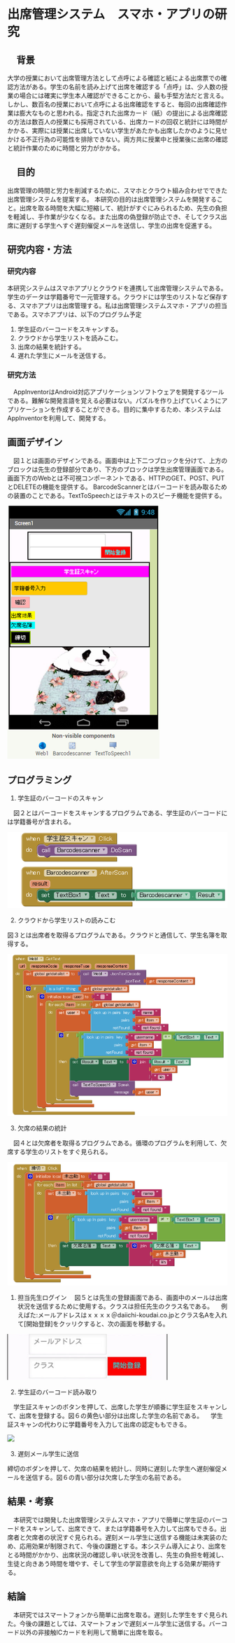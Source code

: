 # 出席管理システム　スマホ・アプリの研究

## 　背景

 大学の授業において出席管理方法として点呼による確認と紙による出席票での確認方法がある。学生の名前を読み上げて出席を確認する「点呼」は、少人数の授業の場合には確実に学生本人確認ができることから、最も手堅方法だと言える。しかし、数百名の授業において点呼による出席確認をすると、毎回の出席確認作業は膨大なものと思われる。指定された出席カード（紙）の提出による出席確認の方法は数百人の授業にも採用されている、出席カードの回収と統計には時間がかかる、実際には授業に出席していない学生があたかも出席したかのように見せかける不正行為の可能性を排除できない。両方共に授業中と授業後に出席の確認と統計作業のために時間と労力がかかる。
　
　
## 　目的
 出席管理の時間と労力を削減するために、スマホとクラウト組み合わせでできた出席管理システムを提案する。
本研究の目的は出席管理システムを開発すること。出席を取る時間を大幅に短縮して、統計がすぐにみられるため、先生の負担を軽減し、手作業が少なくなる。また出席の偽登録が防止でき、そしてクラス出席に遅刻する学生へすぐ遅刻催促メールを送信し、学生の出席を促進する。

## 研究内容・方法

### 研究内容

 本研究システムはスマホアプリとクラウドを連携して出席管理システムである。学生のデータは学籍番号で一元管理する。クラウドには学生のリストなど保存する、スマホアプリは出席管理する。私は出席管理システムスマホ・アプリの担当である。スマホアプリは、以下のプログラム予定
1. 学生証のバーコードをスキャンする。
2. クラウドから学生リストを読みこむ。
3. 出席の結果を統計する。
4. 遅れた学生にメールを送信する。

### 研究方法

　AppInventorはAndroid対応アプリケーションソフトウェアを開発するツールである。難解な開発言語を覚える必要はない。パズルを作り上げていくようにアプリケーションを作成することができる。目的に集中するため、本システムはAppInventorを利用して、開発する。

## 画面デザイン

　図１とは画面のデザインである。画面中は上下二つブロックを分けて、上方のブロックは先生の登録部分であり、下方のブロックは学生出席管理画面である。画面下方のWebとは不可視コンポーネントである、HTTPのGET、POST、PUTとDELETEの機能を提供する。
 BarcodeScannerとはバーコードを読み取るための装置のことである。TextToSpeechとはテキストのスピーチ機能を提供する。

![](./image1.png)

## プログラミング
1. 学生証のバーコードのスキャン

　図２とはバーコードをスキャンするプログラムである、学生証のバーコードには学籍番号が含まれる。
 

![](./image2.png)

2. クラウドから学生リストの読みこむ

 図３とは出席者を取得るプログラムである。クラウドと通信して、学生名簿を取得する。


![](./image3.png)

3.  欠席の結果の統計

　図４とは欠席者を取得るプログラムである。循環のプログラムを利用して、欠席する学生のリストをすぐ見られる。
 
![](./image4.png)

1. 担当先生ログイン
　図５とは先生の登録画面である、画面中のメールは出席状況を送信するために使用する。クラスは担任先生のクラス名である。
　例えばた:メールアドレスはｘｘｘｘ＠daiichi-koudai.co.jpとクラス名Aを入れて[開始登録]をクッリクすると、次の画面を移動する。
 
![](./image5.png)

2. 学生証のバーコード読み取り

　学生証スキャンのボタンを押して、出席した学生が順番に学生証をスキャンして、出席を登録する。図６の黄色い部分は出席した学生の名前である。
　学生証スキャンの代わりに学籍番号を入力して出席の認定ももできる。
 
![](./image6.png)

3. 遅刻メール学生に送信

締切のボダンを押して、欠席の結果を統計し、同時に遅刻した学生へ遅刻催促メールを送信する。図６の青い部分は欠席した学生の名前である。　
　　　　　　　
## 結果・考察

　本研究では開発した出席管理システムスマホ・アプリで簡単に学生証のバーコードをスキャンして、出席できて、または学籍番号を入力して出席もできる。出席者と欠席者の状況すぐ見られる。遅刻メール学生に送信する機能は未実装のため、応用効果が制限されて、今後の課題とする。本システム導入により、出席をとる時間がかかり、出席状況の確認し辛い状況を改善し、先生の負担を軽減し、生徒と向きあう時間を増やす、そして学生の学習意欲を向上する効果が期待する。

## 結論

　本研究ではスマートフォンから簡単に出席を取る。遅刻した学生をすぐ見られた。今後の課題としては、スマートフォンで遅刻メール学生に送信する。バーコード以外の非接触ICカードを利用して簡単に出席を取る。



